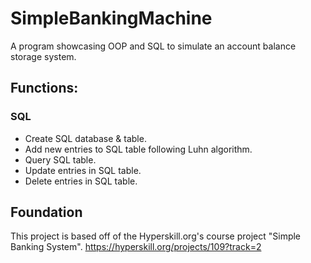 # SimpleBankingMachine
 A program showcasing OOP and SQL to simulate an account balance storage system.
 
 ## Functions:
 ### SQL
 * Create SQL database & table.
 * Add new entries to SQL table following Luhn algorithm.
 * Query SQL table.
 * Update entries in SQL table.
 * Delete entries in SQL table.
 
 ## Foundation
 This project is based off of the Hyperskill.org's course project "Simple Banking System".
 https://hyperskill.org/projects/109?track=2
 
 